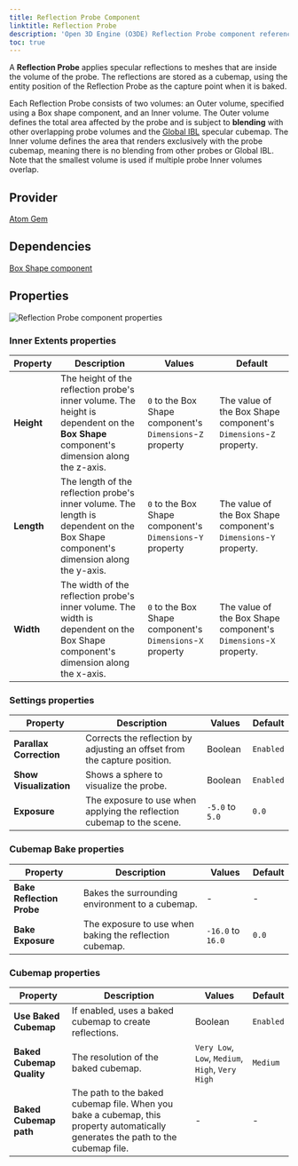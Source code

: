 ```yaml
---
title: Reflection Probe Component
linktitle: Reflection Probe
description: 'Open 3D Engine (O3DE) Reflection Probe component reference.'
toc: true
---
```


A **Reflection Probe** applies specular reflections to meshes that are inside the volume of the probe.  The reflections are stored as a cubemap, using the entity position of the Reflection Probe as the capture point when it is baked.  

Each Reflection Probe consists of two volumes: an Outer volume, specified using a Box shape component, and an Inner volume.  The Outer volume defines the total area affected by the probe and is subject to **blending** with other overlapping probe volumes and the [Global IBL](/docs/user-guide/components/reference/atom/global-skylight-ibl) specular cubemap.  The Inner volume defines the area that renders exclusively with the probe cubemap, meaning there is no blending from other probes or Global IBL.  Note that the smallest volume is used if multiple probe Inner volumes overlap.


## Provider

[Atom Gem](/docs/user-guide/gems/reference/rendering/atom/atom)


## Dependencies

[Box Shape component](/docs/user-guide/components/reference/shape/box-shape/)


## Properties

![Reflection Probe component properties](/images/user-guide/components/reference/atom/reflection-probe-component-ui.png)
 

### Inner Extents properties

| Property | Description | Values | Default |
|-|-|-|-|
| **Height** | The height of the reflection probe's inner volume. The height is dependent on the **Box Shape** component's dimension along the z-axis. | `0` to the Box Shape component's `Dimensions`-`Z` property | The value of the Box Shape component's `Dimensions`-`Z` property. |
| **Length** | The length of the reflection probe's inner volume. The length is dependent on the Box Shape component's dimension along the y-axis. | `0` to the Box Shape component's `Dimensions`-`Y` property| The value of the Box Shape component's `Dimensions`-`Y` property. |
| **Width** | The width of the reflection probe's inner volume. The width is dependent on the Box Shape component's dimension along the x-axis. | `0` to the Box Shape component's `Dimensions`-`X` property| The value of the Box Shape component's `Dimensions`-`X` property. |

### Settings properties

| Property | Description | Values | Default |
|-|-|-|-|
| **Parallax Correction** | Corrects the reflection by adjusting an offset from the capture position. | Boolean | `Enabled` |
| **Show Visualization** |  Shows a sphere to visualize the probe. |  Boolean | `Enabled` |
| **Exposure** |  The exposure to use when applying the reflection cubemap to the scene. | `-5.0` to `5.0` | `0.0` |

### Cubemap Bake properties

| Property | Description | Values | Default |
|-|-|-|-|
| **Bake Reflection Probe** | Bakes the surrounding environment to a cubemap. | - | - |
| **Bake Exposure** |  The exposure to use when baking the reflection cubemap. | `-16.0` to `16.0` | `0.0` |

### Cubemap properties

| Property | Description | Values | Default |
|-|-|-|-|
| **Use Baked Cubemap** | If enabled, uses a baked cubemap to create reflections. | Boolean | `Enabled` |
| **Baked Cubemap Quality** | The resolution of the baked cubemap. | `Very Low`, `Low`, `Medium`, `High`, `Very High` | `Medium` |
| **Baked Cubemap path** |  The path to the baked cubemap file. When you bake a cubemap, this property automatically generates the path to the cubemap file. | - | - |
